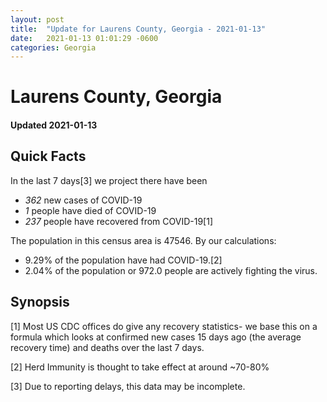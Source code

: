 ```yaml
---
layout: post
title:  "Update for Laurens County, Georgia - 2021-01-13"
date:   2021-01-13 01:01:29 -0600
categories: Georgia
---
```


# Laurens County, Georgia
#### Updated 2021-01-13

## Quick Facts

In the last 7 days[3] we project there have been
- *362* new cases of COVID-19
- *1* people have died of COVID-19
- *237* people have recovered from COVID-19[1]

The population in this census area is 47546. By our calculations:
- 9.29% of the population have had COVID-19.[2]
- 2.04% of the population or 972.0 people are actively fighting the virus.

## Synopsis




[1] Most US CDC offices do give any recovery statistics- we base this on a formula which looks at confirmed new cases
15 days ago (the average recovery time) and deaths over the last 7 days.

[2] Herd Immunity is thought to take effect at around ~70-80%

[3] Due to reporting delays, this data may be incomplete.
 
    